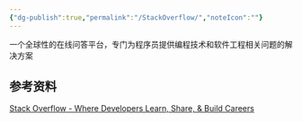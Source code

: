 ```yaml
---
{"dg-publish":true,"permalink":"/StackOverflow/","noteIcon":""}
---
```


一个全球性的在线问答平台，专门为程序员提供编程技术和软件工程相关问题的解决方案


## 参考资料
[Stack Overflow - Where Developers Learn, Share, & Build Careers](https://stackoverflow.com/)